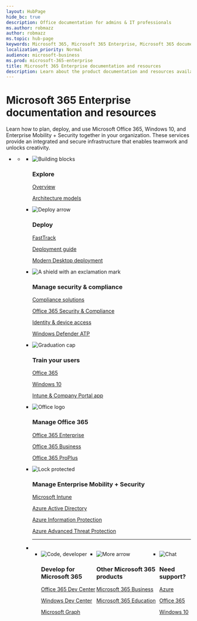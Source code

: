 ```yaml
--- 
layout: HubPage
hide_bc: true
description: Office documentation for admins & IT professionals
ms.author: robmazz
author: robmazz
ms.topic: hub-page
keywords: Microsoft 365, Microsoft 365 Enterprise, Microsoft 365 documentation, Office 365, Windows 10 Enterprise, EMS, Enterprise Mobility + Security, enterprise
localization_priority: Normal
audience: microsoft-business
ms.prod: microsoft-365-enterprise
title: Microsoft 365 Enterprise documentation and resources
description: Learn about the product documentation and resources available for Microsoft 365 Enterprise IT admins, information workers, and partners.
---
```

<div id="main" class="v2">
    <div class="container">
        <h1>Microsoft 365 Enterprise documentation and resources</h1>
        <P>Learn how to plan, deploy, and use Microsoft Office 365, Windows 10, and Enterprise Mobility + Security together in your organization. These services provide an integrated and secure infrastructure that enables teamwork and unlocks creativity.</p>
        <P></p>
        <ul class="pivots">
            <li>
                <a href="#home"></a>
                <ul id="home">
                    <li>
                        <a href="#home-all"></a>
                        <ul id="home-all" class="cardsF">
                            <li>
                                <div class="cardSize">
                                    <div class="cardPadding">
                                        <div class="card">
                                            <div class="cardImageOuter">
                                                <div class="cardImage">
                                                    <img src="https://docs.microsoft.com/office/media/icons/blocks-blue.svg" alt="Building blocks" />
                                                </div>
                                            </div>
                                            <div class="cardText">
                                                <h3>Explore</h3>
                                                <P><a href="microsoft-365-overview.md" target="_blank">Overview</a></p>
                                                <P><a href="https://docs.microsoft.com/Office365/Enterprise/microsoft-cloud-it-architecture-resources" target="_blank">Architecture models</a></p>
                                            </div>
                                        </div>
                                    </div>
                                </div>
                            </li>
                            <li>
                                <div class="cardSize">
                                    <div class="cardPadding">
                                        <div class="card">
                                            <div class="cardImageOuter">
                                                <div class="cardImage">
                                                    <img src="https://docs.microsoft.com/office/media/icons/deploy-blue.svg" alt="Deploy arrow" />
                                                </div>
                                            </div>
                                            <div class="cardText">
                                                <h3>Deploy</h3>
                                                <P><a href="https://www.microsoft.com/fasttrack/microsoft-365" target="_blank">FastTrack</a></p>
                                                <P><a href="deploy-microsoft-365-enterprise.md" target="_blank">Deployment guide</a></p>
                                                <P><a href="https://aka.ms/howtoshift" target="_blank">Modern Desktop deployment</a></p>
                                            </div>
                                        </div>
                                    </div>
                                </div>
                            </li>
                            <li>
                                <div class="cardSize">
                                    <div class="cardPadding">
                                        <div class="card">
                                            <div class="cardImageOuter">
                                                <div class="cardImage">
                                                    <img src="https://docs.microsoft.com/office/media/icons/security-blue.svg" alt="A shield with an exclamation mark" />
                                                </div>
                                            </div>
                                            <div class="cardText">
                                                <h3>Manage security &amp; compliance</h3>
                                                <P><a href="https://docs.microsoft.com/microsoft-365/compliance/compliance-solutions-overview" target="_blank">Compliance solutions</a></p>
                                                <P><a href="https://docs.microsoft.com/Office365/SecurityCompliance/" target="_blank">Office 365 Security &amp; Compliance</a></p>
                                                <P><a href="microsoft-365-policies-configurations.md" target="_blank">Identity &amp; device access</a></p>
                                                <P><a href="https://docs.microsoft.com/windows/security/threat-protection/index" target="_blank">Windows Defender ATP</a></p>
                                            </div>
                                        </div>
                                    </div>
                                </div>
                            </li> 
                            <li>
                                <div class="cardSize">
                                    <div class="cardPadding">
                                        <div class="card">
                                            <div class="cardImageOuter">
                                                <div class="cardImage">
                                                    <img src="https://docs.microsoft.com/office/media/icons/education-tutorial-blue.svg" alt="Graduation cap" />
                                                </div>
                                            </div>
                                            <div class="cardText">
                                                <h3>Train your users</h3>
                                                <P><a href="https://support.office.com/office-training-center" target="_blank">Office 365</a></p>
                                                <P><a href="https://www.microsoft.com/itpro/windows-10/end-user-readiness" target="_blank">Windows 10</a></p>
                                                <P><a href="https://docs.microsoft.com/intune-user-help/use-managed-devices-to-get-work-done" target="_blank">Intune &amp; Company Portal app</a></p>
                                            </div>
                                        </div>
                                    </div>
                                </div>
                            </li> 
                            <li>
                                <div class="cardSize">
                                    <div class="cardPadding">
                                        <div class="card">
                                            <div class="cardImageOuter">
                                                <div class="cardImage">
                                                    <img src="https://docs.microsoft.com/media/logos/logo_Office.svg" alt="Office logo" />
                                                </div>
                                            </div>
                                            <div class="cardText">
                                                <h3>Manage Office 365</h3>
                                                <P><a href="https://docs.microsoft.com/office365/enterprise/" target="_blank">Office 365 Enterprise</a></p>
                                                <P><a href="https://support.office.com/office365admin" target="_blank">Office 365 Business</a></p>
                                                <P><a href="https://docs.microsoft.com/DeployOffice/deployment-guide-for-office-365-proplus" target="_blank">Office 365 ProPlus</a></p>
                                            </div>
                                        </div>
                                    </div>
                                </div>
                            </li>
                            <li>
                                <div class="cardSize">
                                    <div class="cardPadding">
                                        <div class="card">
                                            <div class="cardImageOuter">
                                                <div class="cardImage">
                                                    <img src="https://docs.microsoft.com/office/media/icons/lock-protected-blue.svg" alt="Lock protected" />
                                                </div>
                                            </div>
                                            <div class="cardText">
                                                <h3>Manage Enterprise Mobility + Security</h3>
                                                <P><a href="https://docs.microsoft.com/intune/index" target="_blank">Microsoft Intune</a></p>                              <P><a href="https://docs.microsoft.com/azure/active-directory" target="_blank">Azure Active Directory</a></p>
                                                <P><a href="https://docs.microsoft.com/azure/information-protection/" target="_blank">Azure Information Protection</a></p>
                                                <P><a href="https://docs.microsoft.com/azure-advanced-threat-protection/" target="_blank">Azure Advanced Threat Protection</a></p>
                                            </div>
                                        </div>
                                    </div>
                                </div>
                            </li>
                            <li class="fullSpan">
                              <hr />
                              <br>
                              <ul class="cardsF panelContent singlePanelContent" style="display:flex!important;">
                                    <li>
                                        <div class="cardSize">
                                            <div class="cardPadding">
                                                <div class="card">
                                                    <div class="cardImageOuter">
                                                        <div class="cardImage">
                                                            <img src="https://docs.microsoft.com/office/media/icons/developer-blue.svg" alt="Code, developer" />
                                                        </div>
                                                    </div>
                                                    <div class="cardText">
                                                        <h3>Develop for Microsoft 365</h3>
                                                        <P><a href="https://developer.microsoft.com/office" target="_blank">Office 365 Dev Center</a></p>
                                                        <P><a href="https://developer.microsoft.com/windows/enterprise" target="_blank">Windows Dev Center</a></p>
                                                        <P><a href="https://developer.microsoft.com/graph" target="_blank">Microsoft Graph</a></p>
                                                    </div>
                                                </div>
                                            </div>
                                        </div>
                                    </li>
                                    <li>
                                        <div class="cardSize">
                                            <div class="cardPadding">
                                                <div class="card">
                                                    <div class="cardImageOuter">
                                                        <div class="cardImage">
                                                            <img src="https://docs.microsoft.com/office/media/icons/caret-right-blue.svg" alt="More arrow" />
                                                        </div>
                                                    </div>
                                                    <div class="cardText">
                                                        <h3>Other Microsoft 365 products</h3>
                                                        <P><a href="https://docs.microsoft.com/microsoft-365/business/" target="_blank">Microsoft 365 Business</a></p>
                                                        <P><a href="https://docs.microsoft.com/education/" target="_blank">Microsoft 365 Education</a></p>
                                                    </div>
                                                </div>
                                            </div>
                                        </div>
                                    </li> 
                                    <li>
                                        <div class="cardSize">
                                            <div class="cardPadding">
                                                <div class="card">
                                                    <div class="cardImageOuter">
                                                        <div class="cardImage">
                                                            <img src="https://docs.microsoft.com/office/media/icons/chat.svg" alt="Chat" />
                                                        </div>
                                                    </div>
                                                    <div class="cardText">
                                                        <h3>Need support?</h3>
                                                        <P><a href="https://azure.microsoft.com/support/options/" target="_blank">Azure</a></p>
                                                        <P><a href="https://support.office.com/article/Contact-support-for-business-products-Admin-Help-32a17ca7-6fa0-4870-8a8d-e25ba4ccfd4b" target="_blank">Office 365</a></p>
                                                        <P><a href="http://support.microsoft.com/products/windows" target="_blank">Windows 10</a></p>
                                                    </div>
                                                </div>
                                            </div>
                                        </div>
                                    </li>
                              </ul>
                            </li>
                       </ul>
                    </li>
                </ul>
            </li>
        </ul>
    </div>
</div>